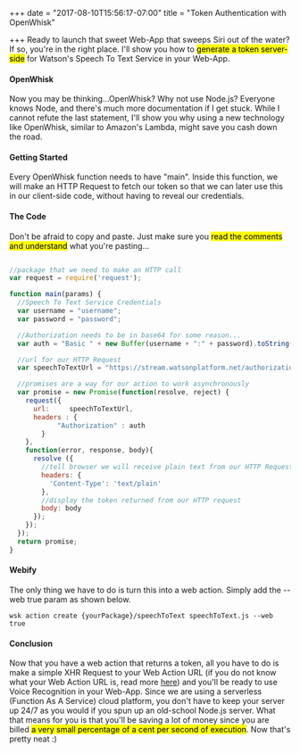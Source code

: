 +++
date = "2017-08-10T15:56:17-07:00"
title = "Token Authentication with OpenWhisk"

+++
Ready to launch that sweet Web-App that sweeps Siri out of the water? If so,
you're in the right place. I'll show you how to <mark>generate a token
server-side</mark> for Watson's Speech
To Text Service in your Web-App.

<b><h4 id="setup">OpenWhisk</h4></b>
Now you may be thinking...OpenWhisk? Why
not use Node.js? Everyone knows Node, and there's much more documentation
if I get stuck. While I cannot refute the last statement, I'll show you why
using a new technology like OpenWhisk, similar to Amazon's Lambda, might save
you cash down the road.

<b><h4 id="setup">Getting Started</h4></b>
Every OpenWhisk function needs to have "main". Inside this function, we will
make an HTTP Request to fetch our token so that we can later use this in our
client-side code, without having to reveal our credentials.

<b><h4 id="setup">The Code</h4></b>
Don't be afraid to copy and paste. Just make sure you <mark>read the comments and
understand</mark> what you're
pasting...

```javascript

//package that we need to make an HTTP call
var request = require('request');

function main(params) {
  //Speech To Text Service Credentials
  var username = "username";
  var password = "password";

  //Authorization needs to be in base64 for some reason...
  var auth = "Basic " + new Buffer(username + ":" + password).toString("base64");

  //url for our HTTP Request
  var speechToTextUrl = "https://stream.watsonplatform.net/authorization/api/v1/token?url=https://stream.watsonplatform.net/speech-to-text/api";

  //promises are a way for our action to work asynchronously
  var promise = new Promise(function(resolve, reject) {
    request({
      url:     speechToTextUrl,
      headers : {
            "Authorization" : auth
        }
    },
    function(error, response, body){
      resolve ({
        //tell browser we will receive plain text from our HTTP Request
        headers: {
          'Content-Type': 'text/plain'
        },
        //display the token returned from our HTTP request
        body: body
      });
    });
  });
  return promise;
}

```

<b><h4 id="setup">Webify</h4></b>
The only thing we have to do is turn this into a web action. Simply
add the --web true param as shown below.
```
wsk action create {yourPackage}/speechToText speechToText.js --web true
```

<b><h4 id="setup">Conclusion</h4></b>
Now that you have a web action that returns a token, all you have to do
is make a simple XHR Request to your Web Action URL (if you do not know
what your Web Action URL is, read more <a href="https://console.bluemix.net/docs/openwhisk/openwhisk_webactions.html#openwhisk_webactions">here</a>) and you'll be ready to use Voice Recognition
in your Web-App. Since we are using a serverless (Function As A Service) cloud platform, you don't have to keep your server up 24/7 as
you would if you spun up an old-school Node.js server. What that means for you is that
you'll be saving a lot of money since you are billed <mark>a very small
percentage of a cent per second of execution</mark>. Now that's pretty neat :)  
